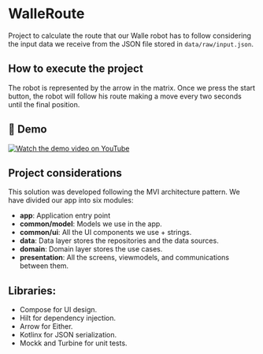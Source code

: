 # WalleRoute

Project to calculate the route that our Walle robot has to follow considering the input data we receive from the JSON file stored in `data/raw/input.json`.

## How to execute the project

The robot is represented by the arrow in the matrix. Once we press the start button, the robot will follow his route making a move every two seconds until the final position.

## 🎥 Demo

[![Watch the demo video on YouTube](https://img.youtube.com/vi/KWknVhns0J4/0.jpg)](https://www.youtube.com/watch?v=KWknVhns0J4)

## Project considerations

This solution was developed following the MVI architecture pattern. We have divided our app into six modules:

- **app**: Application entry point
- **common/model**: Models we use in the app.
- **common/ui**: All the UI components we use + strings.
- **data**: Data layer stores the repositories and the data sources.
- **domain**: Domain layer stores the use cases.
- **presentation**: All the screens, viewmodels, and communications between them.

## Libraries:

- Compose for UI design.
- Hilt for dependency injection.
- Arrow for Either.
- Kotlinx for JSON serialization.
- Mockk and Turbine for unit tests.